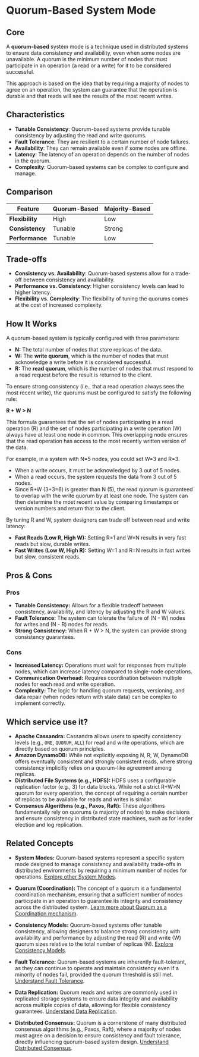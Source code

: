 # Quorum-Based System Mode

## Core

A **quorum-based** system mode is a technique used in distributed systems to ensure data consistency and availability, even when some nodes are unavailable. A quorum is the minimum number of nodes that must participate in an operation (a read or a write) for it to be considered successful.

This approach is based on the idea that by requiring a majority of nodes to agree on an operation, the system can guarantee that the operation is durable and that reads will see the results of the most recent writes.

## Characteristics

- **Tunable Consistency**: Quorum-based systems provide tunable consistency by adjusting the read and write quorums.
- **Fault Tolerance**: They are resilient to a certain number of node failures.
- **Availability**: They can remain available even if some nodes are offline.
- **Latency**: The latency of an operation depends on the number of nodes in the quorum.
- **Complexity**: Quorum-based systems can be complex to configure and manage.

## Comparison

| Feature | Quorum-Based | Majority-Based |
|---|---|---|
| **Flexibility** | High | Low |
| **Consistency** | Tunable | Strong |
| **Performance** | Tunable | Low |

## Trade-offs

- **Consistency vs. Availability**: Quorum-based systems allow for a trade-off between consistency and availability.
- **Performance vs. Consistency**: Higher consistency levels can lead to higher latency.
- **Flexibility vs. Complexity**: The flexibility of tuning the quorums comes at the cost of increased complexity.

## How It Works

A quorum-based system is typically configured with three parameters:

-   **N:** The total number of nodes that store replicas of the data.
-   **W:** The **write quorum**, which is the number of nodes that must acknowledge a write before it is considered successful.
-   **R:** The **read quorum**, which is the number of nodes that must respond to a read request before the result is returned to the client.

To ensure strong consistency (i.e., that a read operation always sees the most recent write), the quorums must be configured to satisfy the following rule:

**R + W > N**

This formula guarantees that the set of nodes participating in a read operation (R) and the set of nodes participating in a write operation (W) always have at least one node in common. This overlapping node ensures that the read operation has access to the most recently written version of the data.

For example, in a system with N=5 nodes, you could set W=3 and R=3.
-   When a write occurs, it must be acknowledged by 3 out of 5 nodes.
-   When a read occurs, the system requests the data from 3 out of 5 nodes.
-   Since R+W (3+3=6) is greater than N (5), the read quorum is guaranteed to overlap with the write quorum by at least one node. The system can then determine the most recent value by comparing timestamps or version numbers and return that to the client.

By tuning R and W, system designers can trade off between read and write latency:
-   **Fast Reads (Low R, High W):** Setting R=1 and W=N results in very fast reads but slow, durable writes.
-   **Fast Writes (Low W, High R):** Setting W=1 and R=N results in fast writes but slow, consistent reads.

## Pros & Cons

### Pros

-   **Tunable Consistency:** Allows for a flexible tradeoff between consistency, availability, and latency by adjusting the R and W values.
-   **Fault Tolerance:** The system can tolerate the failure of (N - W) nodes for writes and (N - R) nodes for reads.
-   **Strong Consistency:** When R + W > N, the system can provide strong consistency guarantees.

### Cons

-   **Increased Latency:** Operations must wait for responses from multiple nodes, which can increase latency compared to single-node operations.
-   **Communication Overhead:** Requires coordination between multiple nodes for each read and write operation.
-   **Complexity:** The logic for handling quorum requests, versioning, and data repair (when nodes return with stale data) can be complex to implement correctly.

## Which service use it?

-   **Apache Cassandra:** Cassandra allows users to specify consistency levels (e.g., `ONE`, `QUORUM`, `ALL`) for read and write operations, which are directly based on quorum principles.
-   **Amazon DynamoDB:** While not explicitly exposing N, R, W, DynamoDB offers eventually consistent and strongly consistent reads, where strong consistency implicitly relies on a quorum-like agreement among replicas.
-   **Distributed File Systems (e.g., HDFS):** HDFS uses a configurable replication factor (e.g., 3) for data blocks. While not a strict R+W>N quorum for every operation, the concept of requiring a certain number of replicas to be available for reads and writes is similar.
-   **Consensus Algorithms (e.g., Paxos, Raft):** These algorithms fundamentally rely on quorums (a majority of nodes) to make decisions and ensure consistency in distributed state machines, such as for leader election and log replication.

## Related Concepts

-   **System Modes:** Quorum-based systems represent a specific system mode designed to manage consistency and availability trade-offs in distributed environments by requiring a minimum number of nodes for operations. [Explore other System Modes](../README.md).

-   **Quorum (Coordination):** The concept of a quorum is a fundamental coordination mechanism, ensuring that a sufficient number of nodes participate in an operation to guarantee its integrity and consistency across the distributed system. [Learn more about Quorum as a Coordination mechanism](../../coordination/quorum/README.md).

-   **Consistency Models:** Quorum-based systems offer tunable consistency, allowing designers to balance strong consistency with availability and performance by adjusting the read (R) and write (W) quorum sizes relative to the total number of replicas (N). [Explore Consistency Models](../../consistency-models/README.md).

-   **Fault Tolerance:** Quorum-based systems are inherently fault-tolerant, as they can continue to operate and maintain consistency even if a minority of nodes fail, provided the quorum threshold is still met. [Understand Fault Tolerance](../../fault-tolerance/README.md).

-   **Data Replication:** Quorum reads and writes are commonly used in replicated storage systems to ensure data integrity and availability across multiple copies of data, allowing for flexible consistency guarantees. [Understand Data Replication](../../data-replication/README.md).

-   **Distributed Consensus:** Quorum is a cornerstone of many distributed consensus algorithms (e.g., Paxos, Raft), where a majority of nodes must agree on a decision to ensure consistency and fault tolerance, directly influencing quorum-based system design. [Understand Distributed Consensus](../../distributed-consensus/README.md).
